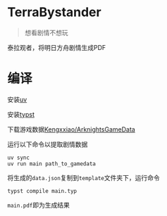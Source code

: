 # TerraBystander

> 想看剧情不想玩

泰拉观者，将明日方舟剧情生成PDF

# 编译

安装[uv](https://docs.astral.sh/uv/getting-started/installation/)

安装[typst](https://github.com/typst/typst/releases)

下载游戏数据[Kengxxiao/ArknightsGameData](https://github.com/Kengxxiao/ArknightsGameData)

运行以下命令以提取剧情数据

```shell
uv sync
uv run main path_to_gamedata
```

将生成的`data.json`复制到`template`文件夹下，运行命令

```shell
typst compile main.typ
```

`main.pdf`即为生成结果
